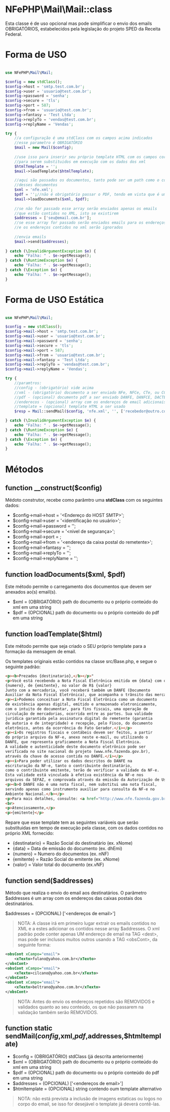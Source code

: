 # NFePHP\Mail\Mail::class

Esta classe é de uso opcional mas pode simplificar o envio dos emails OBRIGATÓRIOS, estabelecidos pela legislação do projeto SPED da Receita Federal.

# Forma de USO

```php

use NFePHP\Mail\Mail;

$config = new stdClass();
$config->host = 'smtp.test.com.br';
$config->user = 'usuario@test.com.br';
$config->password = 'senha';
$config->secure = 'tls';
$config->port = 587;
$config->from = 'usuario@test.com.br';
$config->fantasy = 'Test Ltda';
$config->replyTo = 'vendas@test.com.br';
$config->replyName = 'Vendas';

try {
    //a configuração é uma stdClass com os campos acima indicados
    //esse parametro é OBRIGATÓRIO
    $mail = new Mail($config);
    
    //use isso para inserir seu próprio template HTML com os campos corretos 
    //para serem substituidos em execução com os dados dos xml
    $htmlTemplate = '';
    $mail->loadTemplate($htmlTemplate);

    //aqui são passados os documentos, tanto pode ser um path como o conteudo
    //desses documentos
    $xml = 'nfe.xml';
    $pdf = '';//não é obrigatório passar o PDF, tendo em vista que é uma BOBAGEM
    $mail->loadDocuments($xml, $pdf);
    
    //se não for passado esse array serão enviados apenas os emails
    //que estão contidos no XML, isto se existirem
    $addresses = ['seu@email.com.br'];
    //se esse array for passado serão enviados emails para os endereços indicados apenas
    //e os endereços contidos no xml serão ignorados
    
    //envia emails
    $mail->send($addresses);
    
} catch (\InvalidArgumentException $e) {
    echo "Falha: " . $e->getMessage();
} catch (\RuntimeException $e) {
    echo "Falha: " . $e->getMessage();
} catch (\Exception $e) {
    echo "Falha: " . $e->getMessage();
}  

```

# Forma de USO Estática

```php

use NFePHP\Mail\Mail;

$config = new stdClass();
$config->mail->host = 'smtp.test.com.br';
$config->mail->user = 'usuario@test.com.br';
$config->mail->password = 'senha';
$config->mail->secure = 'tls';
$config->mail->port = 587;
$config->mail->from = 'usuario@test.com.br';
$config->mail->fantasy = 'Test Ltda';
$config->mail->replyTo = 'vendas@test.com.br';
$config->mail->replyName = 'Vendas';

try {
    //paramtros:
    //config - (obrigatório) vide acima
    //xml - (obrigatório) documento a ser enviado NFe, NFCe, CTe, ou CCe, pode ser um path ou o arquivo em string
    //pdf - (opcional) documento pdf a ser enviado DANFE, DANFCE, DACTE, ou DACCE, pode ser um path ou o arquivo em string
    //enderecos - (opcional) array com os endereços de email adicionais para envio
    //template = (opcional) template HTML a ser usado 
    $resp = Mail::sendMail($config, 'nfe.xml', '', ['recebedor@outro.com.br'], '');

} catch (\InvalidArgumentException $e) {
    echo "Falha: " . $e->getMessage();
} catch (\RuntimeException $e) {
    echo "Falha: " . $e->getMessage();
} catch (\Exception $e) {
    echo "Falha: " . $e->getMessage();
}  
```


# Métodos

## function __construct($config)

Médoto construtor, recebe como parâmtro uma **stdClass** com os seguintes dados:
  
- $config->mail->host = '<Endereço do HOST SMTP>';
- $config->mail->user = '<identificação no usuário>';
- $config->mail->password = '<senha de acesso>';
- $config->mail->secure = '<nivel de segurança>';
- $config->mail->port = <numero da porta>;
- $config->mail->from = '<endereço da caixa postal do remetente>';
- $config->mail->fantasy = '<Nome simplificado da Empresa>';
- $config->mail->replyTo = '<caixa postal que podera receber uma resposta>';
- $config->mail->replyName = '<Nome desse contato>';

## function loadDocuments($xml, $pdf)

Este método permite o carregamento dos documentos que devem ser anexados ao(s) email(s).

- $xml = (OBRIGATÓRIO) path do documento ou o próprio conteúdo do xml em uma string
- $pdf = (OPCIONAL) path do documento ou o próprio conteúdo do pdf em uma string

## function loadTemplate($html)

Este método permite que seja criado o SEU próprio template para a formação da mensagem de email.

Os templates originais estão contidos na classe src/Base.php, e segue o seguinte padrão:

```html
<p><b>Prezados {destinatario},</b></p>" 
<p>Você está recebendo a Nota Fiscal Eletrônica emitida em {data} com o número
{numero}, de {emitente}, no valor de R$ {valor}
Junto com a mercadoria, você receberá também um DANFE (Documento
Auxiliar da Nota Fiscal Eletrônica), que acompanha o trânsito das mercadorias.</p>
<p><i>Podemos conceituar a Nota Fiscal Eletrônica como um documento
de existência apenas digital, emitido e armazenado eletronicamente,
com o intuito de documentar, para fins fiscais, uma operação de
circulação de mercadorias, ocorrida entre as partes. Sua validade
jurídica garantida pela assinatura digital do remetente (garantia
de autoria e de integridade) e recepção, pelo Fisco, do documento
eletrônico, antes da ocorrência do Fato Gerador.</i></p>
<p><i>Os registros fiscais e contábeis devem ser feitos, a partir
do próprio arquivo da NF-e, anexo neste e-mail, ou utilizando o
DANFE, que representa graficamente a Nota Fiscal Eletrônica.
A validade e autenticidade deste documento eletrônico pode ser
verificada no site nacional do projeto (www.nfe.fazenda.gov.br),
através da chave de acesso contida no DANFE.</i></p>
<p><i>Para poder utilizar os dados descritos do DANFE na
escrituração da NF-e, tanto o contribuinte destinatário,
como o contribuinte emitente, terão de verificar a validade da NF-e.
Esta validade está vinculada à efetiva existência da NF-e nos
arquivos da SEFAZ, e comprovada através da emissão da Autorização de Uso.</i></p>
<p><b>O DANFE não é uma nota fiscal, nem substitui uma nota fiscal,
servindo apenas como instrumento auxiliar para consulta da NF-e no
Ambiente Nacional.</b></p>
<p>Para mais detalhes, consulte: <a href="http://www.nfe.fazenda.gov.br/">www.nfe.fazenda.gov.br</a></p>
<br>
<p>Atenciosamente,</p>
<p>{emitente}</p>
```

Repare que esse template tem as seguintes variáveis que serão substituidas em tempo de execução pela classe, com os dados contidos no próprio XML fornecido:

- {destinatario} = Razão Social do destinatário (ex. xNome)
- {data} = Data de emissão do documento (ex. dhEmi)
- {numero} = Numero do documentos (ex. nNF)
- {emitente} = Razão Social do emitente (ex. xNome)
- {valor} = Valor total do documento (ex.vNF)


## function send($addresses)

Método que realiza o envio do email aos destinatários. O parâmetro $addresses é um array com os endereços das caixas postais dos destinatários.

$addresses = (OPCIONAL) ['<endereços de email>']

> NOTA: A classe irá em primeiro lugar extrair os emails contidos no XML e a estes adicionar os contidos nesse array $addresses.
> O xml padrão pode conter apenas UM endereço de email na TAG \<dest\>, mas pode ser inclusos muitos outros usando a TAG \<obsCont\>, da seguinte forma:

```xml
<obsCont xCampo="email">
    <xTexto>fulano@yahoo.com.br</xTexto>
</obsCont>
<obsCont xCampo="email">
    <xTexto>cilcano@yahoo.com.br</xTexto>
</obsCont>
<obsCont xCampo="email">
    <xTexto>beltrano@yahoo.com.br</xTexto>
</obsCont>
```

> NOTA: Antes do envio os endereços repetidos são REMOVIDOS e validados quanto ao seu conteúdo, os que não passarem na validação também serão REMOVIDOS. 
 

## function static sendMail($config,$xml,$pdf,$addresses,$htmltemplate)

- $config = (OBRIGATÓRIO) stdClass (já descrita anteriormente)
- $xml = (OBRIGATÓRIO) path do documento ou o próprio conteúdo do xml em uma string
- $pdf = (OPCIONAL) path do documento ou o próprio conteúdo do pdf em uma string
- $addresses = (OPCIONAL) ['<endereços de email>']
- $htmltemplate = (OPCIONAL) string contendo oum template alternativo

> NOTA: não está prevista a inclusão de imagens estaticas ou logos no corpo do email, se isso for desejável o template já deverá contê-las.
